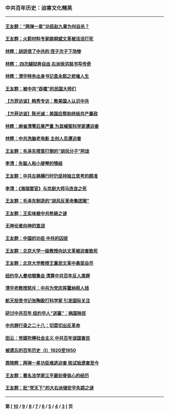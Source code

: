 ### 中共百年历史：迫害文化精英
---
#### [王友群：“两弹一星”功臣赵九章为何自杀？](../../pages/nf1176111/n14059162.md?09110430) 
#### [王友群：火箭材料专家姚桐斌文革被活活打死](../../pages/nf1176111/n14048805.md?09110430) 
#### [林辉：胡适信了中共的 侄子次子下场惨](../../pages/nf1176111/n14019760.md?09110430) 
#### [林辉： 四次越狱奔自由 右派徐洪慈书写传奇](../../pages/nf1176111/n14010438.md?09110430) 
#### [林辉：清华特务出身书记袁永熙之悲催人生](../../pages/nf1176111/n13997413.md?09110430) 
#### [王友群：被中共“吞噬”的民国大师们](../../pages/nf1176111/n13942620.md?09110430) 
#### [【方菲访谈】韩秀专访：教美国人认识中共](../../pages/nf1176111/n13821310.md?09110430) 
#### [【方菲访谈】陈光诚：美国应帮助终结共产暴政](../../pages/nf1176111/n13759521.md?09110430) 
#### [林辉：麻雀清零后果严重 为其喊冤科学家遭迫害](../../pages/nf1176111/n13746900.md?09110430) 
#### [林辉：中共洗脑老电影 主创人员遭迫害](../../pages/nf1176111/n13699437.md?09110430) 
#### [王友群：毛泽东授意打倒的“胡风分子”阿垅](../../pages/nf1176111/n13592541.md?09110430) 
#### [李清：失聪人和小提琴的情结](../../pages/nf1176111/n13459280.md?09110430) 
#### [王友群：中共左祸横行时仍坚持独立思考的顾准](../../pages/nf1176111/n13444722.md?09110430) 
#### [李清：《海瑞罢官》与京剧大师马连良之死](../../pages/nf1176111/n13412316.md?09110430) 
#### [王友群：毛泽东制造的“胡风反革命集团案”](../../pages/nf1176111/n13324909.md?09110430) 
#### [王友群：王实味被中共枪毙之谜](../../pages/nf1176111/n13307502.md?09110430) 
#### [无神论者向神的宣战](../../pages/nf1176111/n13281535.md?09110430) 
#### [王友群：中国的功臣 中共的囚徒](../../pages/nf1176111/n13291790.md?09110430) 
#### [王友群：北京大学一级教授向达文革被迫害致死](../../pages/nf1176111/n13150966.md?09110430) 
#### [王友群：北京大学教授王重民文革中悬梁自尽](../../pages/nf1176111/n13084645.md?09110430) 
#### [纽约华人曼哈顿集会 清算中共百年反人类罪](../../pages/nf1176111/n13084157.md?09110430) 
#### [清华老教授怒斥：中共为党庆挥霍纳税人钱](../../pages/nf1176111/n13071430.md?09110430) 
#### [航天投资书记张陶殴打科学家 引发国际关注](../../pages/nf1176111/n13069132.md?09110430) 
#### [研讨中共百年 纽约华人“送匾”：祸国殃民](../../pages/nf1176111/n13057367.md?09110430) 
#### [中共罪行录之二十八：切菜切出反革命](../../pages/nf1176111/n13030600.md?09110430) 
#### [田云：党媒吹捧社会主义 中共百年误国害民](../../pages/nf1176111/n13006682.md?09110430) 
#### [被遗忘的百年历史（I）1920至1950](../../pages/nf1176111/n12986411.md?09110430) 
#### [周晓辉：两弹一星功臣难逃迫害 核试验遗害至今](../../pages/nf1176111/n12974997.md?09110430) 
#### [王友群：著名法学家江平最刻骨铭心的经历](../../pages/nf1176111/n12970787.md?09110430) 
#### [王友群：批“党天下”的大右派储安平失踪之谜](../../pages/nf1176111/n12954229.md?09110430) 

---
#### 第 [ [10](./10.md?09110430) / [9](./9.md?09110430) / [8](./8.md?09110430) / [7](./7.md?09110430) / [6](./6.md?09110430) / [5](./5.md?09110430) / [4](./4.md?09110430) / [3](./3.md?09110430) ] 页
